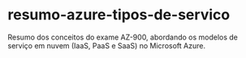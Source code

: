 # resumo-azure-tipos-de-servico
Resumo dos conceitos do exame AZ-900, abordando os modelos de serviço em nuvem (IaaS, PaaS e SaaS) no Microsoft Azure.
